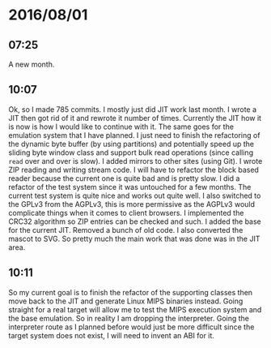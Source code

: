# 2016/08/01

## 07:25

A new month.

## 10:07

Ok, so I made 785 commits. I mostly just did JIT work last month. I wrote a
JIT then got rid of it and rewrote it number of times. Currently the JIT how
it is now is how I would like to continue with it. The same goes for the
emulation system that I have planned. I just need to finish the refactoring of
the dynamic byte buffer (by using partitions) and potentially speed up the
sliding byte window class and support bulk read operations (since calling
`read` over and over is slow). I added mirrors to other sites (using Git). I
wrote ZIP reading and writing stream code. I will have to refactor the block
based reader because the current one is quite bad and is pretty slow. I did
a refactor of the test system since it was untouched for a few months. The
current test system is quite nice and works out quite well. I also switched to
the GPLv3 from the AGPLv3, this is more permissive as the AGPLv3 would
complicate things when it comes to client browsers. I implemented the CRC32
algorithm so ZIP entries can be checked and such. I added the base for the
current JIT. Removed a bunch of old code. I also converted the mascot to SVG.
So pretty much the main work that was done was in the JIT area.

## 10:11

So my current goal is to finish the refactor of the supporting classes then
move back to the JIT and generate Linux MIPS binaries instead. Going straight
for a real target will allow me to test the MIPS execution system and the
base emulation. So in reality I am dropping the interpreter. Going the
interpreter route as I planned before would just be more difficult since the
target system does not exist, I will need to invent an ABI for it.

